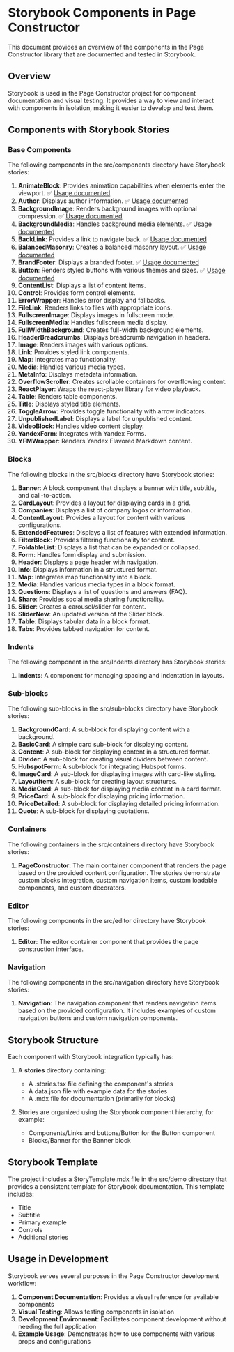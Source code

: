 # Storybook Components in Page Constructor

This document provides an overview of the components in the Page Constructor library that are documented and tested in Storybook.

## Overview

Storybook is used in the Page Constructor project for component documentation and visual testing. It provides a way to view and interact with components in isolation, making it easier to develop and test them.

## Components with Storybook Stories

### Base Components

The following components in the src/components directory have Storybook stories:

1. **AnimateBlock**: Provides animation capabilities when elements enter the viewport. ✅ [Usage documented](usage/animateBlock.md)
2. **Author**: Displays author information. ✅ [Usage documented](usage/author.md)
3. **BackgroundImage**: Renders background images with optional compression. ✅ [Usage documented](usage/backgroundImage.md)
4. **BackgroundMedia**: Handles background media elements. ✅ [Usage documented](usage/backgroundMedia.md)
5. **BackLink**: Provides a link to navigate back. ✅ [Usage documented](usage/backLink.md)
6. **BalancedMasonry**: Creates a balanced masonry layout. ✅ [Usage documented](usage/balancedMasonry.md)
7. **BrandFooter**: Displays a branded footer. ✅ [Usage documented](usage/brandFooter.md)
8. **Button**: Renders styled buttons with various themes and sizes. ✅ [Usage documented](usage/button.md)
9. **ContentList**: Displays a list of content items.
10. **Control**: Provides form control elements.
11. **ErrorWrapper**: Handles error display and fallbacks.
12. **FileLink**: Renders links to files with appropriate icons.
13. **FullscreenImage**: Displays images in fullscreen mode.
14. **FullscreenMedia**: Handles fullscreen media display.
15. **FullWidthBackground**: Creates full-width background elements.
16. **HeaderBreadcrumbs**: Displays breadcrumb navigation in headers.
17. **Image**: Renders images with various options.
18. **Link**: Provides styled link components.
19. **Map**: Integrates map functionality.
20. **Media**: Handles various media types.
21. **MetaInfo**: Displays metadata information.
22. **OverflowScroller**: Creates scrollable containers for overflowing content.
23. **ReactPlayer**: Wraps the react-player library for video playback.
24. **Table**: Renders table components.
25. **Title**: Displays styled title elements.
26. **ToggleArrow**: Provides toggle functionality with arrow indicators.
27. **UnpublishedLabel**: Displays a label for unpublished content.
28. **VideoBlock**: Handles video content display.
29. **YandexForm**: Integrates with Yandex Forms.
30. **YFMWrapper**: Renders Yandex Flavored Markdown content.

### Blocks

The following blocks in the src/blocks directory have Storybook stories:

1. **Banner**: A block component that displays a banner with title, subtitle, and call-to-action.
2. **CardLayout**: Provides a layout for displaying cards in a grid.
3. **Companies**: Displays a list of company logos or information.
4. **ContentLayout**: Provides a layout for content with various configurations.
5. **ExtendedFeatures**: Displays a list of features with extended information.
6. **FilterBlock**: Provides filtering functionality for content.
7. **FoldableList**: Displays a list that can be expanded or collapsed.
8. **Form**: Handles form display and submission.
9. **Header**: Displays a page header with navigation.
10. **Info**: Displays information in a structured format.
11. **Map**: Integrates map functionality into a block.
12. **Media**: Handles various media types in a block format.
13. **Questions**: Displays a list of questions and answers (FAQ).
14. **Share**: Provides social media sharing functionality.
15. **Slider**: Creates a carousel/slider for content.
16. **SliderNew**: An updated version of the Slider block.
17. **Table**: Displays tabular data in a block format.
18. **Tabs**: Provides tabbed navigation for content.

### Indents

The following component in the src/Indents directory has Storybook stories:

1. **Indents**: A component for managing spacing and indentation in layouts.

### Sub-blocks

The following sub-blocks in the src/sub-blocks directory have Storybook stories:

1. **BackgroundCard**: A sub-block for displaying content with a background.
2. **BasicCard**: A simple card sub-block for displaying content.
3. **Content**: A sub-block for displaying content in a structured format.
4. **Divider**: A sub-block for creating visual dividers between content.
5. **HubspotForm**: A sub-block for integrating Hubspot forms.
6. **ImageCard**: A sub-block for displaying images with card-like styling.
7. **LayoutItem**: A sub-block for creating layout structures.
8. **MediaCard**: A sub-block for displaying media content in a card format.
9. **PriceCard**: A sub-block for displaying pricing information.
10. **PriceDetailed**: A sub-block for displaying detailed pricing information.
11. **Quote**: A sub-block for displaying quotations.

### Containers

The following containers in the src/containers directory have Storybook stories:

1. **PageConstructor**: The main container component that renders the page based on the provided content configuration. The stories demonstrate custom blocks integration, custom navigation items, custom loadable components, and custom decorators.

### Editor

The following components in the src/editor directory have Storybook stories:

1. **Editor**: The editor container component that provides the page construction interface.

### Navigation

The following components in the src/navigation directory have Storybook stories:

1. **Navigation**: The navigation component that renders navigation items based on the provided configuration. It includes examples of custom navigation buttons and custom navigation components.

## Storybook Structure

Each component with Storybook integration typically has:

1. A **stories** directory containing:

   - A .stories.tsx file defining the component's stories
   - A data.json file with example data for the stories
   - A .mdx file for documentation (primarily for blocks)

2. Stories are organized using the Storybook component hierarchy, for example:
   - Components/Links and buttons/Button for the Button component
   - Blocks/Banner for the Banner block

## Storybook Template

The project includes a StoryTemplate.mdx file in the src/demo directory that provides a consistent template for Storybook documentation. This template includes:

- Title
- Subtitle
- Primary example
- Controls
- Additional stories

## Usage in Development

Storybook serves several purposes in the Page Constructor development workflow:

1. **Component Documentation**: Provides a visual reference for available components
2. **Visual Testing**: Allows testing components in isolation
3. **Development Environment**: Facilitates component development without needing the full application
4. **Example Usage**: Demonstrates how to use components with various props and configurations
